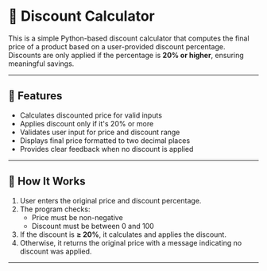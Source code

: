 # 💸 Discount Calculator

This is a simple Python-based discount calculator that computes the final price of a product based on a user-provided discount percentage. Discounts are only applied if the percentage is **20% or higher**, ensuring meaningful savings.

---

## 🚀 Features

- Calculates discounted price for valid inputs
- Applies discount only if it's 20% or more
- Validates user input for price and discount range
- Displays final price formatted to two decimal places
- Provides clear feedback when no discount is applied

---

## 🧠 How It Works

1. User enters the original price and discount percentage.
2. The program checks:
   - Price must be non-negative
   - Discount must be between 0 and 100
3. If the discount is **≥ 20%**, it calculates and applies the discount.
4. Otherwise, it returns the original price with a message indicating no discount was applied.

---
